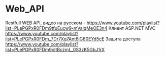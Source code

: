 # Web_API
Restfull WEB API,  видео на русском - https://www.youtube.com/playlist?list=PLePGPxR0FDm9tfuEucw9-mValqMeOE3n4
Клиент ASP.NET MVC https://www.youtube.com/playlist?list=PLePGPxR0FDm_7Dr7Xq7Ant6lG80EYd5cE
Защита доступа https://www.youtube.com/playlist?list=PLePGPxR0FDm9oltBczmL_0S3zK5GbJ1rX
